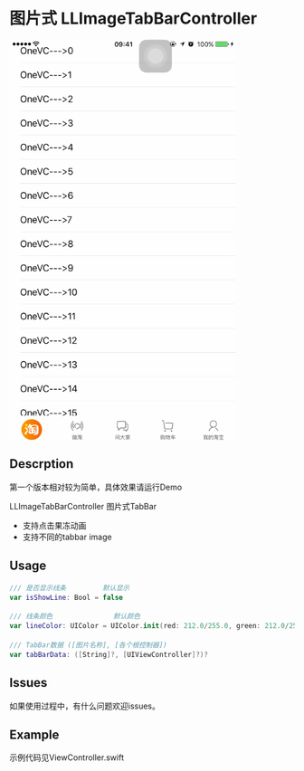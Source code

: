 # 图片式 LLImageTabBarController

<img src="https://github.com/LvJianfeng/LLTabBarController/blob/master/demo.gif" width="400" align="center"> 

## Descrption
第一个版本相对较为简单，具体效果请运行Demo

LLImageTabBarController 图片式TabBar

* 支持点击果冻动画
* 支持不同的tabbar image

## Usage
```swift
/// 是否显示线条         默认显示
var isShowLine: Bool = false

/// 线条颜色               默认颜色
var lineColor: UIColor = UIColor.init(red: 212.0/255.0, green: 212.0/255.0, blue: 212.0/255.0, alpha: 1.0)

/// TabBar数据 ([图片名称], [各个根控制器])
var tabBarData: ([String]?, [UIViewController]?)?

```

## Issues
如果使用过程中，有什么问题欢迎issues。

## Example

示例代码见ViewController.swift
